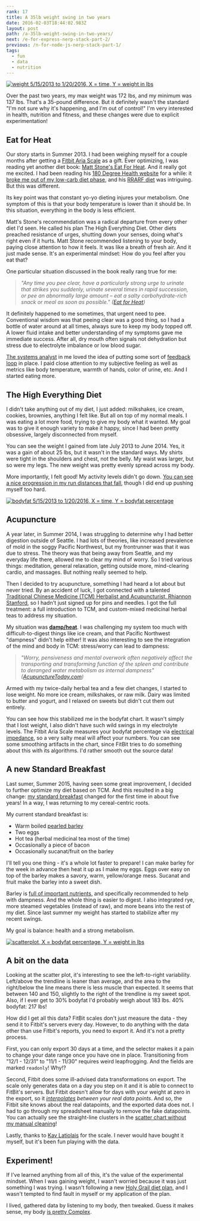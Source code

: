 ```yaml
---
rank: 17
title: A 35lb weight swing in two years
date: 2016-02-03T18:44:02.983Z
layout: post
path: /a-35lb-weight-swing-in-two-years/
next: /e-for-express-nerp-stack-part-2/
previous: /n-for-node-js-nerp-stack-part-1/
tags:
  - fun
  - data
  - nutrition
---
```


<a class="plain" href="https://static.sinap.ps/blog/2016/02_feb/weight/weight.png"><img src="https://static.sinap.ps/blog/2016/02_feb/weight/weight.png" alt="weight 5/15/2013 to 1/20/2016, X = time, Y = weight in lbs"></a>

Over the past two years, my max weight was 172 lbs, and my minimum was 137 lbs. That's a 35-pound difference. But it definitely wasn't the standard "I'm not sure why it's happening, and I'm out of control!" I'm very interested in health, nutrition and fitness, and these changes were due to explicit experimentation!

<div class='fold'></div>

## Eat for Heat

Our story starts in Summer 2013. I had been weighing myself for a couple months after getting a [Fitbit Aria Scale](https://www.fitbit.com/aria) as a gift. Ever optimizing, I was reading yet another diet book: [Matt Stone's Eat For Heat](http://www.amazon.com/Eat-Heat-Metabolic-Approach-Drink-ebook/dp/B00AGBH7FO). And it really got me excited. I had been reading his [180 Degree Health website](http://180degreehealth.com/) for a while: it [broke me out of my low-carb diet phase](/my-standard-breakfast/), and his [RRARF diet](http://www.seven-health.com/2010/11/rehabilitative-rest-and-aggressive-re-feeding-part-1/) was intriguing. But this was different.

Its key point was that constant yo-yo dieting injures your metabolism. One symptom of this is that your body temperature is lower than it should be. In this situation, everything in the body is less efficient.

Matt's Stone's recommendation was a radical departure from every other diet I'd seen. He called his plan The High Everything Diet. Other diets preached resistance of urges, shutting down your senses, doing what's right even if it hurts. Matt Stone recommended listening to your body, paying close attention to how it feels. It was like a breath of fresh air. And it just made sense. It's an experimental mindset: How do you feel after you eat that?

One particular situation discussed in the book really rang true for me:

> *"Any time you pee clear, have a particularly strong urge to urinate that strikes you suddenly, urinate several times in rapid succession, or pee an abnormally large amount – eat a salty carbohydrate-rich snack or meal as soon as possible." ([Eat for Heat](http://www.amazon.com/Eat-Heat-Metabolic-Approach-Drink-ebook/dp/B00AGBH7FO))*

It definitely happened to me sometimes, that urgent need to pee. Conventional wisdom was that peeing clear was a good thing, so I had a bottle of water around at all times, always sure to keep my body topped off. A lower fluid intake and better understanding of my symptoms gave me immediate success. After all, dry mouth often signals not dehydration but stress due to electrolyte imbalance or low blood sugar.

[The systems analyst](/systems-and-incentives/) in me loved the idea of putting some sort of [feedback loop](/the-why-of-agile/) in place. I paid close attention to my subjective feeling as well as metrics like body temperature, warmth of hands, color of urine, etc. And I started eating more.

## The High Everything Diet

I didn't take anything out of my diet, I just added: milkshakes, ice cream, cookies, brownies, anything I felt like. But all on top of my normal meals. I was eating a lot more food, trying to give my body what it wanted. My goal was to give it enough variety to make it happy, since I had been pretty obsessive, largely disconnected from myself.

You can see the weight I gained from late July 2013 to June 2014. Yes, it was a gain of about 25 lbs, but it wasn't in the standard ways. My shirts were tight in the shoulders and chest, not the belly. My waist was larger, but so were my legs. The new weight was pretty evenly spread across my body.

More importantly, I felt good! My activity levels didn't go down. [You can see a nice progression in my run distances that fall](/learning-limits-post-injury-running/), though I did end up pushing myself too hard.

<a class="plain" href="https://static.sinap.ps/blog/2016/02_feb/weight/bodyfat.png"><img src="https://static.sinap.ps/blog/2016/02_feb/weight/bodyfat.png" alt="bodyfat 5/15/2013 to 1/20/2016, X = time, Y = bodyfat percentage"></a>

## Acupuncture

A year later, in Summer 2014, I was struggling to determine why I had better digestion outside of Seattle. I had lots of theories, like increased prevalence of mold in the soggy Pacific Northwest, but my frontrunner was that it was due to stress. The theory was that being away from Seattle, and my everyday life there, allowed me to clear my mind of worry. So I tried various things: meditation, general relaxation, getting outside more, mind-clearing cardio, and massages. But nothing really seemed to help.

Then I decided to try acupuncture, something I had heard a lot about but never tried. By an accident of luck, I got connected with a talented [Traditional Chinese Medicine (TCM) Herbalist and Acupuncturist, Rhiannon Stanford](http://seattleacupuncturehub.com/), so I hadn't just signed up for pins and needles. I got the full treatment: a full introduction to TCM, and custom-mixed medicinal herbal teas to address my situation.

My situation was **[damp/heat](http://health.howstuffworks.com/wellness/natural-medicine/chinese/traditional-chinese-medicine-causes-of-illness4.htm)**. I was challenging my system too much with difficult-to-digest things like ice cream, and that Pacific Northwest "dampness" didn't help either! It was also interesting to see the integration of the mind and body in TCM: stress/worry can lead to dampness:

> *"Worry, pensiveness and mental overwork often negatively affect the transporting and transforming function of the spleen and contribute to deranged water metabolism as internal dampness" ([AcupunctureToday.com](http://acupuncturetoday.com/mpacms/at/article.php?id=31706))*

Armed with my twice-daily herbal tea and a few diet changes, I started to lose weight. No more ice cream, milkshakes, or raw milk. Dairy was limited to butter and yogurt, and I relaxed on sweets but didn't cut them out entirely.

You can see how this stabilized me in the bodyfat chart. It wasn't simply that I lost weight, I also didn't have such wild swings in my electrolyte levels. The Fitbit Aria Scale measures your bodyfat percentage via [electrical impedance](https://en.wikipedia.org/wiki/Bioelectrical_impedance_analysis), so a very salty meal will affect your numbers. You can see some smoothing artifacts in the chart, since FitBit tries to do something about this with its algorithms. I'd rather smooth out the source data!

## A new Standard Breakfast

Last sumer, Summer 2015, having seen some great improvement, I decided to further optimize my diet based on TCM. And this resulted in a big change: [my standard breakfast](/my-standard-breakfast/) changed for the first time in about five years! In a way, I was returning to my cereal-centric roots.

My current standard breakfast is:

* Warm boiled [pearled barley](https://en.wikipedia.org/wiki/Pearl_barley)
* Two eggs
* Hot tea (herbal medicinal tea most of the time)
* Occasionally a piece of bacon
* Occasionally sucanat/fruit on the barley

I'll tell you one thing - it's a whole lot faster to prepare! I can make barley for the week in advance then heat it up as I make my eggs. Eggs over easy on top of the barley makes a savory, warm, yellow/orange mess. Sucanat and fruit make the barley into a sweet dish.

Barley is [full of important nutrients](https://medium.com/war-is-boring/eating-too-much-rice-almost-sank-the-japanese-navy-f985772c81a6#.jhalphui4), and specifically recommended to help with dampness. And the whole thing is easier to digest. I also integrated rye, more steamed vegetables (instead of raw), and more beans into the rest of my diet. Since last summer my weight has started to stabilize after my recent swings.

My goal is balance: health and a strong metabolism.

<a class="plain" href="https://static.sinap.ps/blog/2016/02_feb/weight/regression.png"><img src="https://static.sinap.ps/blog/2016/02_feb/weight/regression.png" alt="scatterplot, X = bodyfat percentage, Y = weight in lbs"></a>

## A bit on the data

Looking at the scatter plot, it's interesting to see the left-to-right variability. Left/above the trendline is leaner than average, and the area to the right/below the line means there is less muscle than expected. It seems that between 140 and 150, slightly to the right of the trendline is my sweet spot. Also, if I ever get to 30% bodyfat I'd probably weigh about 183 lbs. 40% bodyfat: 217 lbs!

How did I get all this data? FitBit scales don't just measure the data - they send it to Fitbit's servers every day. However, to do anything with the data other than use Fitbit's reports, you need to export it. And it's not a pretty process.

First, you can only export 30 days at a time, and the selector makes it a pain to change your date range once you have one in place. Transitioning from "12/1 - 12/31" to "11/1 - 11/30" requires weird leapfrogging. And the fields are marked `readonly`! Why!?

Second, Fitbit does some ill-advised data transformations on export. The scale only generates data on a day you step on it and it is able to connect to FitBit's servers. But Fitbit doesn't allow for days with your weight at zero in the export, so it *[interpolates](https://en.wikipedia.org/wiki/Interpolation) between your real data points*. And so, the Fitbit site knows about the real datapoints, and the exported data does not. I had to go through my spreadsheet manually to remove the fake datapoints. You can actually see the straight-line clusters in the [scatter](https://static.sinap.ps/blog/2016/02_feb/weight/regression-with-interpolation.png)[ chart without my manual cleaning](https://static.sinap.ps/blog/2016/02_feb/weight/regression-with-interpolation.png)!

Lastly, thanks to [Kav Latiolais](https://twitter.com/kavla?lang=en) for the scale. I never would have bought it myself, but it's been fun playing with the data.

## Experiment!

If I've learned anything from all of this, it's the value of the experimental mindset. When I was gaining weight, I wasn't worried because it was just something I was trying. I wasn't following a new [Holy Grail diet plan](/the-why-of-agile/#best-practices), and I wasn't tempted to find fault in myself or my application of the plan.

I lived, gathered data by listening to my body, then tweaked. Guess it makes sense, my body [is pretty Complex](https://en.wikipedia.org/wiki/Cynefin_Framework).


